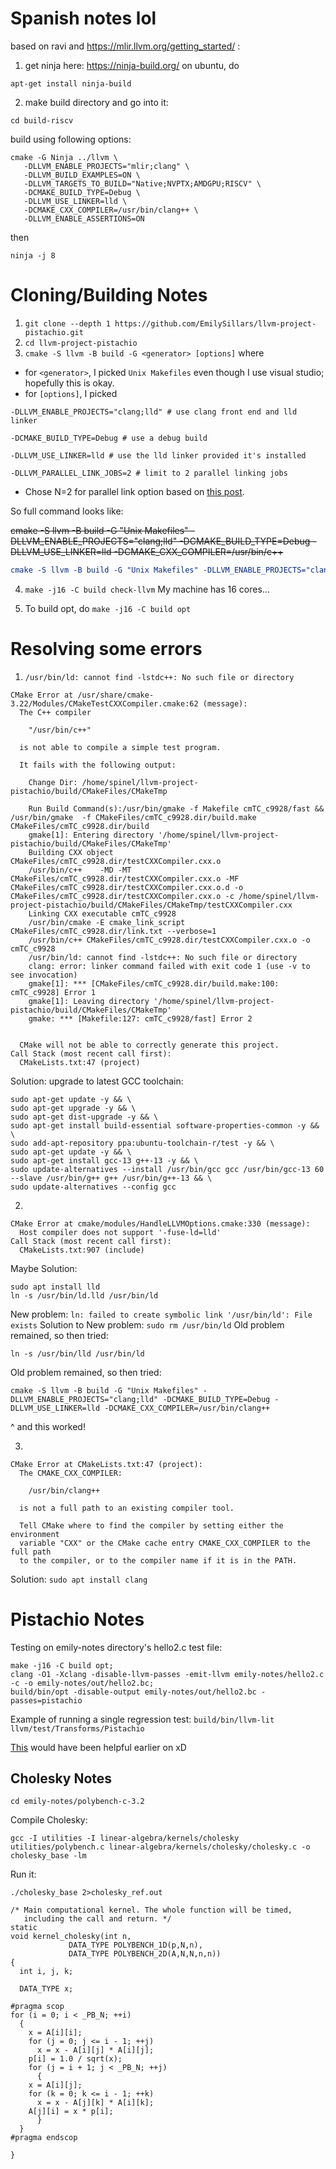 # Spanish notes lol
based on ravi and https://mlir.llvm.org/getting_started/ :
1) get ninja here: https://ninja-build.org/
on ubuntu, do
```
apt-get install ninja-build
```
2) make build directory and go into it:
```
cd build-riscv
```
build using following options:
```
cmake -G Ninja ../llvm \
   -DLLVM_ENABLE_PROJECTS="mlir;clang" \
   -DLLVM_BUILD_EXAMPLES=ON \
   -DLLVM_TARGETS_TO_BUILD="Native;NVPTX;AMDGPU;RISCV" \
   -DCMAKE_BUILD_TYPE=Debug \
   -DLLVM_USE_LINKER=lld \
   -DCMAKE_CXX_COMPILER=/usr/bin/clang++ \
   -DLLVM_ENABLE_ASSERTIONS=ON
```
then
```
ninja -j 8
```

# Cloning/Building Notes

1. `git clone --depth 1 https://github.com/EmilySillars/llvm-project-pistachio.git`
2. `cd llvm-project-pistachio`
3. `cmake -S llvm -B build -G <generator> [options]`
where
- for `<generator>`, I picked `Unix Makefiles` even  though I use  visual  studio; hopefully this is okay.
- for `[options]`, I picked
```
-DLLVM_ENABLE_PROJECTS="clang;lld" # use clang front end and lld linker

-DCMAKE_BUILD_TYPE=Debug # use a debug build

-DLLVM_USE_LINKER=lld # use the lld linker provided it's installed

-DLLVM_PARALLEL_LINK_JOBS=2 # limit to 2 parallel linking jobs
```

- Chose N=2 for parallel link option based on [this post](https://reviews.llvm.org/D72402).

So full command looks like:

~~cmake -S llvm -B build -G "Unix Makefiles" -DLLVM_ENABLE_PROJECTS="clang;lld" -DCMAKE_BUILD_TYPE=Debug -DLLVM_USE_LINKER=lld -DCMAKE_CXX_COMPILER=/usr/bin/c++~~
```cmake
cmake -S llvm -B build -G "Unix Makefiles" -DLLVM_ENABLE_PROJECTS="clang;lld" -DCMAKE_BUILD_TYPE=Debug -DLLVM_USE_LINKER=lld -DCMAKE_CXX_COMPILER=/usr/bin/clang++ -DLLVM_PARALLEL_LINK_JOBS=2
```


4. `make -j16 -C build check-llvm`
My machine has 16 cores...

5. To build opt, do `make -j16 -C build opt`





# Resolving some errors

1.  `/usr/bin/ld: cannot find -lstdc++: No such file or directory`
```
CMake Error at /usr/share/cmake-3.22/Modules/CMakeTestCXXCompiler.cmake:62 (message):
  The C++ compiler

    "/usr/bin/c++"

  is not able to compile a simple test program.

  It fails with the following output:

    Change Dir: /home/spinel/llvm-project-pistachio/build/CMakeFiles/CMakeTmp
    
    Run Build Command(s):/usr/bin/gmake -f Makefile cmTC_c9928/fast && /usr/bin/gmake  -f CMakeFiles/cmTC_c9928.dir/build.make CMakeFiles/cmTC_c9928.dir/build
    gmake[1]: Entering directory '/home/spinel/llvm-project-pistachio/build/CMakeFiles/CMakeTmp'
    Building CXX object CMakeFiles/cmTC_c9928.dir/testCXXCompiler.cxx.o
    /usr/bin/c++    -MD -MT CMakeFiles/cmTC_c9928.dir/testCXXCompiler.cxx.o -MF CMakeFiles/cmTC_c9928.dir/testCXXCompiler.cxx.o.d -o CMakeFiles/cmTC_c9928.dir/testCXXCompiler.cxx.o -c /home/spinel/llvm-project-pistachio/build/CMakeFiles/CMakeTmp/testCXXCompiler.cxx
    Linking CXX executable cmTC_c9928
    /usr/bin/cmake -E cmake_link_script CMakeFiles/cmTC_c9928.dir/link.txt --verbose=1
    /usr/bin/c++ CMakeFiles/cmTC_c9928.dir/testCXXCompiler.cxx.o -o cmTC_c9928 
    /usr/bin/ld: cannot find -lstdc++: No such file or directory
    clang: error: linker command failed with exit code 1 (use -v to see invocation)
    gmake[1]: *** [CMakeFiles/cmTC_c9928.dir/build.make:100: cmTC_c9928] Error 1
    gmake[1]: Leaving directory '/home/spinel/llvm-project-pistachio/build/CMakeFiles/CMakeTmp'
    gmake: *** [Makefile:127: cmTC_c9928/fast] Error 2
    
    
  CMake will not be able to correctly generate this project.
Call Stack (most recent call first):
  CMakeLists.txt:47 (project)

```
Solution: upgrade to latest GCC toolchain:

```
sudo apt-get update -y && \
sudo apt-get upgrade -y && \
sudo apt-get dist-upgrade -y && \
sudo apt-get install build-essential software-properties-common -y && \
sudo add-apt-repository ppa:ubuntu-toolchain-r/test -y && \
sudo apt-get update -y && \
sudo apt-get install gcc-13 g++-13 -y && \
sudo update-alternatives --install /usr/bin/gcc gcc /usr/bin/gcc-13 60 --slave /usr/bin/g++ g++ /usr/bin/g++-13 && \
sudo update-alternatives --config gcc
```

2.
```
CMake Error at cmake/modules/HandleLLVMOptions.cmake:330 (message):
  Host compiler does not support '-fuse-ld=lld'
Call Stack (most recent call first):
  CMakeLists.txt:907 (include)
```
Maybe Solution:
```
sudo apt install lld
ln -s /usr/bin/ld.lld /usr/bin/ld 
```
New problem: `ln: failed to create symbolic link '/usr/bin/ld': File exists`
Solution to New problem: `sudo rm /usr/bin/ld`
Old problem remained, so then tried:

```
ln -s /usr/bin/lld /usr/bin/ld 
```
Old problem remained, so then tried:
```
cmake -S llvm -B build -G "Unix Makefiles" -DLLVM_ENABLE_PROJECTS="clang;lld" -DCMAKE_BUILD_TYPE=Debug -DLLVM_USE_LINKER=lld -DCMAKE_CXX_COMPILER=/usr/bin/clang++
```

^ and this worked!

3.

```
CMake Error at CMakeLists.txt:47 (project):
  The CMAKE_CXX_COMPILER:

    /usr/bin/clang++

  is not a full path to an existing compiler tool.

  Tell CMake where to find the compiler by setting either the environment
  variable "CXX" or the CMake cache entry CMAKE_CXX_COMPILER to the full path
  to the compiler, or to the compiler name if it is in the PATH.
```

Solution: `sudo apt install clang`

# Pistachio Notes

Testing on emily-notes directory's hello2.c test file:

```
make -j16 -C build opt;
clang -O1 -Xclang -disable-llvm-passes -emit-llvm emily-notes/hello2.c -c -o emily-notes/out/hello2.bc;
build/bin/opt -disable-output emily-notes/out/hello2.bc -passes=pistachio
```

Example of running a single regression test: `build/bin/llvm-lit llvm/test/Transforms/Pistachio`

[This](http://www.cs.cornell.edu/~asampson/blog/llvm.html) would have been helpful earlier on xD

## Cholesky Notes

`cd emily-notes/polybench-c-3.2`

Compile Cholesky:

`gcc -I utilities -I linear-algebra/kernels/cholesky utilities/polybench.c linear-algebra/kernels/cholesky/cholesky.c -o cholesky_base -lm`

Run it:

`./cholesky_base 2>cholesky_ref.out`

```
/* Main computational kernel. The whole function will be timed,
   including the call and return. */
static
void kernel_cholesky(int n,
		     DATA_TYPE POLYBENCH_1D(p,N,n),
		     DATA_TYPE POLYBENCH_2D(A,N,N,n,n))
{
  int i, j, k;

  DATA_TYPE x;

#pragma scop
for (i = 0; i < _PB_N; ++i)
  {
    x = A[i][i];
    for (j = 0; j <= i - 1; ++j)
      x = x - A[i][j] * A[i][j];
    p[i] = 1.0 / sqrt(x);
    for (j = i + 1; j < _PB_N; ++j)
      {
	x = A[i][j];
	for (k = 0; k <= i - 1; ++k)
	  x = x - A[j][k] * A[i][k];
	A[j][i] = x * p[i];
      }
  }
#pragma endscop

}
```

